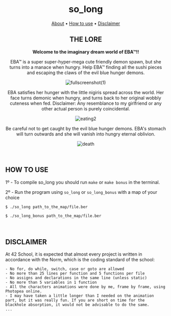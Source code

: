 <br>
<div align="center">

# **so_long**
</p>
<p align="center">
	<a href="#THE LORE">About</a> •
	<a href="#how-to-use">How to use</a> •
	<a href="#disclaimer">Disclaimer</a>
</p>

## THE LORE
<strong>Welcome to the imaginary dream world of EBA™!!</strong>

EBA™ is a super super-hyper-mega cute friendly demon spawn, but she turns into a manace when hungry. Help EBA™ finding all the sushi pieces and escaping the claws of the evil blue hunger demons.

	
![fullscreenshot(1)](https://github.com/pmagalha/so_long/assets/136360645/36f866f3-e2d8-4065-ba02-a597be32a585)

EBA satisfies her hunger with the little nigiris spread across the world. Her face turns demonic when hungry, and turns back to her original wobbly cuteness when fed.
Disclaimer: Any resemblance to my girlfriend or any other actual person is purely coincidental.

![eating2](https://github.com/pmagalha/so_long/assets/136360645/1a25451c-7563-4dae-981d-787a7e7cf797)

Be careful not to get caught by the evil blue hunger demons. EBA's stomach will turn outwards and she will vanish into hungry eternal oblivion.

![death](https://github.com/pmagalha/so_long/assets/136360645/60270d27-d83d-4288-ad73-750e979d8791)

</div>

<br>

## HOW TO USE
1º - To compile so_long you should run `make` or `make bonus` in the terminal.


2º - Run the program using `so_long` or `so_long_bonus` with a map of your choice
```sh
$ ./so_long path_to_the_map/file.ber
```
```sh
$ ./so_long_bonus path_to_the_map/file.ber
```

<br>

## DISCLAIMER
At 42 School, it is expected that almost every project is written in accordance with the Norm, which is the coding standard of the school:

	- No for, do while, switch, case or goto are allowed
	- No more than 25 lines per function and 5 functions per file
	- No assigns and declarations in the same line (unless static)
	- No more than 5 variables in 1 function
 	- All the characters animations were done by me, frame by frame, using Photopea online.
  	- I may have taken a little longer than I needed on the animation part, but it was really fun. If you are short on time for the blackhole absorption, it would not be advisable to do the same.
	... 
